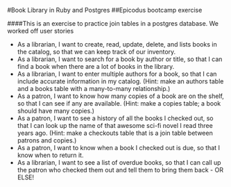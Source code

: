 #Book Library in Ruby and Postgres
##Epicodus bootcamp exercise

####This is an exercise to practice join tables in a postgres database. We worked off user stories

* As a librarian, I want to create, read, update, delete, and lists books in the catalog, so that we can keep track of our inventory.
* As a librarian, I want to search for a book by author or title, so that I can find a book when there are a lot of books in the library.
* As a librarian, I want to enter multiple authors for a book, so that I can include accurate information in my catalog. (Hint: make an authors table and a books table with a many-to-many relationship.)
* As a patron, I want to know how many copies of a book are on the shelf, so that I can see if any are available. (Hint: make a copies table; a book should have many copies.)
* As a patron, I want to see a history of all the books I checked out, so that I can look up the name of that awesome sci-fi novel I read three years ago. (Hint: make a checkouts table that is a join table between patrons and copies.)
* As a patron, I want to know when a book I checked out is due, so that I know when to return it.
* As a librarian, I want to see a list of overdue books, so that I can call up the patron who checked them out and tell them to bring them back - OR ELSE!
